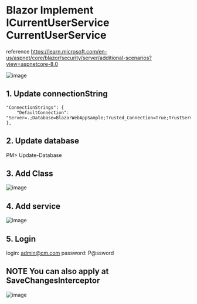 # Blazor Implement ICurrentUserService CurrentUserService
reference https://learn.microsoft.com/en-us/aspnet/core/blazor/security/server/additional-scenarios?view=aspnetcore-8.0

![image](https://github.com/ganiputras/BlazorCurrentUser/assets/8809768/049fe481-236b-4727-af1d-0b7cc59964c1)

## 1. Update connectionString
    "ConnectionStrings": {
        "DefaultConnection": "Server=.;Database=BlazorWebAppSample;Trusted_Connection=True;TrustServerCertificate=True;MultipleActiveResultSets=true"
    },
    
## 2. Update database
PM> Update-Database

## 3. Add Class
![image](https://github.com/ganiputras/BlazorCurrentUser/assets/8809768/7a5292a9-9b69-4070-bf17-735ace3aa550)

## 4. Add service
![image](https://github.com/ganiputras/BlazorCurrentUser/assets/8809768/2e8cacaa-6351-4cd8-8ef9-6acabf641b32)

## 5. Login
login: admin@cm.com
password: P@ssword

## NOTE You can also apply at SaveChangesInterceptor
![image](https://github.com/ganiputras/BlazorCurrentUser/assets/8809768/e9d6b393-6acb-4645-9c94-d59f8c6a47e5)



